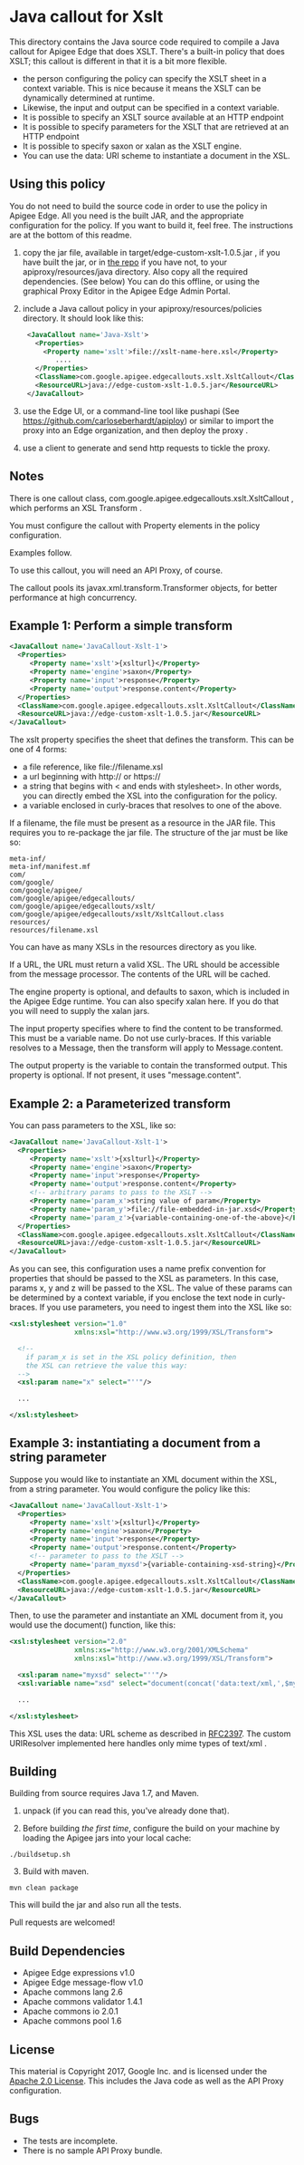 # Java callout for Xslt

This directory contains the Java source code required to compile a Java
callout for Apigee Edge that does XSLT. There's a built-in policy that
does XSLT; this callout is different in that it is a bit more flexible.

* the person configuring the policy can specify the XSLT sheet in a context variable.
  This is nice because it means the XSLT can be dynamically determined at runtime.
* Likewise, the input and output can be specified in a context variable. 
* It is possible to specify an XSLT source available at an HTTP endpoint
* It is possible to specify parameters for the XSLT that are retrieved at an HTTP endpoint
* It is possible to specify saxon or xalan as the XSLT engine.
* You can use the data: URI scheme to instantiate a document in the XSL.


## Using this policy

You do not need to build the source code in order to use the policy in Apigee Edge. 
All you need is the built JAR, and the appropriate configuration for the policy. 
If you want to build it, feel free.  The instructions are at the bottom of this readme. 


1. copy the jar file, available in  target/edge-custom-xslt-1.0.5.jar , if you have built the jar, or in [the repo](bundle/apiproxy/resources/java/edge-custom-xslt-1.0.5.jar) if you have not, to your apiproxy/resources/java directory. Also copy all the required dependencies. (See below) You can do this offline, or using the graphical Proxy Editor in the Apigee Edge Admin Portal. 

2. include a Java callout policy in your
   apiproxy/resources/policies directory. It should look
   like this:
   ```xml
    <JavaCallout name='Java-Xslt'>
      <Properties>
        <Property name='xslt'>file://xslt-name-here.xsl</Property>
           ....
      </Properties>
      <ClassName>com.google.apigee.edgecallouts.xslt.XsltCallout</ClassName>
      <ResourceURL>java://edge-custom-xslt-1.0.5.jar</ResourceURL>
    </JavaCallout>
   ```
   
5. use the Edge UI, or a command-line tool like pushapi (See
   https://github.com/carloseberhardt/apiploy) or similar to
   import the proxy into an Edge organization, and then deploy the proxy . 

6. use a client to generate and send http requests to tickle the proxy. 



## Notes

There is one callout class, com.google.apigee.edgecallouts.xslt.XsltCallout ,
which performs an XSL Transform . 

You must configure the callout with Property elements in the policy
configuration.

Examples follow. 

To use this callout, you will need an API Proxy, of course. 

The callout pools its javax.xml.transform.Transformer objects, for
better performance at high concurrency.


## Example 1: Perform a simple transform

```xml
<JavaCallout name='JavaCallout-Xslt-1'>
  <Properties>
     <Property name='xslt'>{xslturl}</Property>
     <Property name='engine'>saxon</Property>
     <Property name='input'>response</Property>
     <Property name='output'>response.content</Property>
  </Properties>
  <ClassName>com.google.apigee.edgecallouts.xslt.XsltCallout</ClassName>
  <ResourceURL>java://edge-custom-xslt-1.0.5.jar</ResourceURL>
</JavaCallout>
```

The xslt property specifies the sheet that defines the transform.  This
can be one of 4 forms:

* a file reference, like file://filename.xsl 
* a url beginning with http:// or https:// 
* a string that begins with < and ends with stylesheet>. In other words, you can directly embed the XSL into the configuration for the policy.
* a variable enclosed in curly-braces that resolves to one of the above. 

If a filename, the file must be present as a resource in the JAR file.
This requires you to re-package the jar file. The structure of the jar
must be like so:

```
meta-inf/ 
meta-inf/manifest.mf 
com/ 
com/google/ 
com/google/apigee/
com/google/apigee/edgecallouts/
com/google/apigee/edgecallouts/xslt/
com/google/apigee/edgecallouts/xslt/XsltCallout.class
resources/ 
resources/filename.xsl
```

You can have as many XSLs in the resources directory as you like. 

If a URL, the URL must return a valid XSL. The URL should be accessible
from the message processor. The contents of the URL will be cached.


The engine property is optional, and defaults to saxon, which is included in the Apigee Edge runtime. You can also
specify xalan here. If you do that you will need to supply the xalan jars. 

The input property specifies where to find the content to be
transformed. This must be a variable name.  Do not use curly-braces. If
this variable resolves to a Message, then the transform will apply to
Message.content.

The output property is the variable to contain the transformed
output. This property is optional. If not present, it uses
"message.content".


## Example 2: a Parameterized transform

You can pass parameters to the XSL, like so: 

```xml
<JavaCallout name='JavaCallout-Xslt-1'>
  <Properties>
     <Property name='xslt'>{xslturl}</Property>
     <Property name='engine'>saxon</Property>
     <Property name='input'>response</Property>
     <Property name='output'>response.content</Property>
     <!-- arbitrary params to pass to the XSLT -->
     <Property name='param_x'>string value of param</Property>
     <Property name='param_y'>file://file-embedded-in-jar.xsd</Property>
     <Property name='param_z'>{variable-containing-one-of-the-above}</Property>
  </Properties>
  <ClassName>com.google.apigee.edgecallouts.xslt.XsltCallout</ClassName>
  <ResourceURL>java://edge-custom-xslt-1.0.5.jar</ResourceURL>
</JavaCallout>
```

As you can see, this configuration uses a name prefix convention for
properties that should be passed to the XSL as parameters.  In this
case, params x, y and z will be passed to the XSL. The value of these
params can be determined by a context variable, if you enclose the text
node in curly-braces. If you use parameters, you need to ingest them
into the XSL like so:

```xml
<xsl:stylesheet version="1.0"
                xmlns:xsl="http://www.w3.org/1999/XSL/Transform">

  <!--
    if param_x is set in the XSL policy definition, then
    the XSL can retrieve the value this way: 
  -->
  <xsl:param name="x" select="''"/>

  ...

</xsl:stylesheet>
```

## Example 3: instantiating a document from a string parameter

Suppose you would like to instantiate an XML document within the XSL,
from a string parameter. You would configure the policy like this:

```xml
<JavaCallout name='JavaCallout-Xslt-1'>
  <Properties>
     <Property name='xslt'>{xslturl}</Property>
     <Property name='engine'>saxon</Property>
     <Property name='input'>response</Property>
     <Property name='output'>response.content</Property>
     <!-- parameter to pass to the XSLT -->
     <Property name='param_myxsd'>{variable-containing-xsd-string}</Property>
  </Properties>
  <ClassName>com.google.apigee.edgecallouts.xslt.XsltCallout</ClassName>
  <ResourceURL>java://edge-custom-xslt-1.0.5.jar</ResourceURL>
</JavaCallout>
```

Then, to use the parameter and instantiate an XML document from it, you would use the document() function, like this:

```xml
<xsl:stylesheet version="2.0"
                xmlns:xs="http://www.w3.org/2001/XMLSchema"
                xmlns:xsl="http://www.w3.org/1999/XSL/Transform">

  <xsl:param name="myxsd" select="''"/>
  <xsl:variable name="xsd" select="document(concat('data:text/xml,',$myxsd))"/>

  ...

</xsl:stylesheet>
```

This XSL uses the data: URL scheme as described in [RFC2397](https://tools.ietf.org/html/rfc2397).
The custom URIResolver implemented here handles only mime types of text/xml .



## Building

Building from source requires Java 1.7, and Maven. 

1. unpack (if you can read this, you've already done that).

2. Before building _the first time_, configure the build on your machine by loading the Apigee jars into your local cache:
  ```
  ./buildsetup.sh
  ```

3. Build with maven.  
  ```
  mvn clean package
  ```
  This will build the jar and also run all the tests.


Pull requests are welcomed!


## Build Dependencies

- Apigee Edge expressions v1.0
- Apigee Edge message-flow v1.0
- Apache commons lang 2.6
- Apache commons validator 1.4.1
- Apache commons io 2.0.1
- Apache commons pool 1.6


## License

This material is Copyright 2017, Google Inc.
and is licensed under the [Apache 2.0 License](LICENSE). This includes the Java code as well as the API Proxy configuration. 



## Bugs

* The tests are incomplete.
* There is no sample API Proxy bundle.
